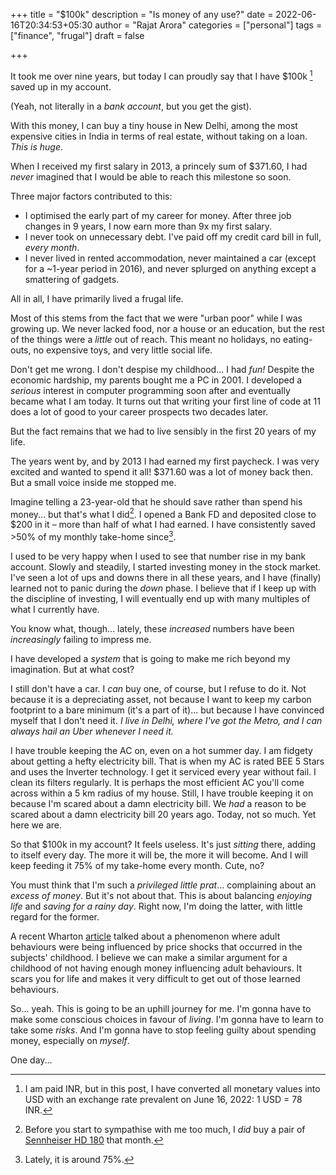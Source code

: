 +++
title = "$100k"
description = "Is money of any use?"
date = 2022-06-16T20:34:53+05:30
author = "Rajat Arora"
categories = ["personal"]
tags = ["finance", "frugal"]
draft = false

+++

It took me over nine years, but today I can proudly say that I have $100k [^1] saved up in my account.

(Yeah, not literally in a _bank account_, but you get the gist).

With this money, I can buy a tiny house in New Delhi, among the most expensive cities in India in terms of real estate, without taking on a loan. _This is huge_.

When I received my first salary in 2013, a princely sum of $371.60, I had _never_ imagined that I would be able to reach this milestone so soon.

Three major factors contributed to this:

- I optimised the early part of my career for money. After three job changes in 9 years, I now earn more than 9x my first salary.
- I never took on unnecessary debt. I've paid off my credit card bill in full, _every month_. 
- I never lived in rented accommodation, never maintained a car (except for a ~1-year period in 2016), and never splurged on anything except a smattering of gadgets.

All in all, I have primarily lived a frugal life.

Most of this stems from the fact that we were "urban poor" while I was growing up. We never lacked food, nor a house or an education, but the rest of the things were a _little_ out of reach. This meant no holidays, no eating-outs, no expensive toys, and very little social life.

Don't get me wrong. I don't despise my childhood... I had _fun!_ Despite the economic hardship, my parents bought me a PC in 2001. I developed a _serious_ interest in computer programming soon after and eventually became what I am today. It turns out that writing your first line of code at 11 does a lot of good to your career prospects two decades later.

But the fact remains that we had to live sensibly in the first 20 years of my life.

The years went by, and by 2013 I had earned my first paycheck. I was very excited and wanted to spend it all! $371.60 was a lot of money back then. But a small voice inside me stopped me.

Imagine telling a 23-year-old that he should save rather than spend his money... but that's what I did[^2]. I opened a Bank FD and deposited close to $200 in it &ndash; more than half of what I had earned. I have consistently saved >50% of my monthly take-home since[^3].

I used to be very happy when I used to see that number rise in my bank account. Slowly and steadily, I started investing money in the stock market. I've seen a lot of ups and downs there in all these years, and I have (finally) learned not to panic during the _down_ phase. I believe that if I keep up with the discipline of investing, I will eventually end up with many multiples of what I currently have.

You know what, though... lately, these _increased_ numbers have been _increasingly_ failing to impress me.

I have developed a _system_ that is going to make me rich beyond my imagination. But at what cost?

I still don't have a car. I _can_ buy one, of course, but I refuse to do it. Not because it is a depreciating asset, not because I want to keep my carbon footprint to a bare minimum (it's a part of it)... but because I have convinced myself that I don't need it. _I live in Delhi, where I've got the Metro, and I can always hail an Uber whenever I need it._

I have trouble keeping the AC on, even on a hot summer day. I am fidgety about getting a hefty electricity bill. That is when my AC is rated BEE 5 Stars and uses the Inverter technology. I get it serviced every year without fail. I clean its filters regularly. It is perhaps the most efficient AC you'll come across within a 5 km radius of my house. Still, I have trouble keeping it on because I'm scared about a damn electricity bill. We _had_ a reason to be scared about a damn electricity bill 20 years ago. Today, not so much. Yet here we are.

So that $100k in my account? It feels useless. It's just _sitting_ there, adding to itself every day. The more it will be, the more it will become. And I will keep feeding it 75% of my take-home every month. Cute, no?

You must think that I'm such a _privileged little prat_... complaining about an _excess of money_. But it's not about that. This is about balancing _enjoying life_ and _saving for a rainy day_. Right now, I'm doing the latter, with little regard for the former.

A recent Wharton [article](https://knowledge.wharton.upenn.edu/article/how-price-shocks-in-formative-years-scar-consumption-for-life/) talked about a phenomenon where adult behaviours were being influenced by price shocks that occurred in the subjects' childhood. I believe we can make a similar argument for a childhood of not having enough money influencing adult behaviours. It scars you for life and makes it very difficult to get out of those learned behaviours.

So... yeah. This is going to be an uphill journey for me. I'm gonna have to make some conscious choices in favour of _living_. I'm gonna have to learn to take some _risks_. And I'm gonna have to stop feeling guilty about spending money, especially on _myself_.

One day...

[^1]: I am paid INR, but in this post, I have converted all monetary values into USD with an exchange rate prevalent on June 16, 2022: 1 USD = 78 INR.
[^2]: Before you start to sympathise with me too much, I _did_ buy a pair of [Sennheiser HD 180](https://www.amazon.in/Sennheiser-180-Over-Ear-Headphones-Black/dp/B00CMQFBG8) that month.
[^3]: Lately, it is around 75%.